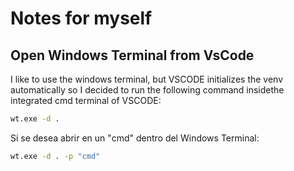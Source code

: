 # Notes for myself

## Open Windows Terminal from VsCode
I like to use the windows terminal, but VSCODE initializes the venv automatically
so I decided to run the following command insidethe integrated cmd terminal of VSCODE:
```bash
wt.exe -d .
```
Si se desea abrir en un "cmd" dentro del Windows Terminal:
```bash
wt.exe -d . -p "cmd"
```
